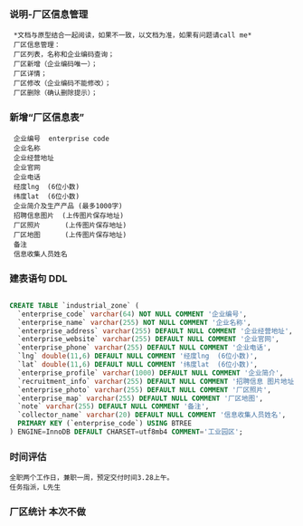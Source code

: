 ### 说明-厂区信息管理 
     *文档与原型结合一起阅读，如果不一致，以文档为准，如果有问题请call me*
     厂区信息管理：
     厂区列表，名称和企业编码查询；
     厂区新增（企业编码唯一）；
     厂区详情；
     厂区修改（企业编码不能修改）；
     厂区删除（确认删除提示）；
     

###  新增“厂区信息表”
     企业编号  enterprise code
     企业名称  
     企业经营地址 
     企业官网 
     企业电话 
     经度lng  (6位小数)
     纬度lat  (6位小数)
     企业简介及生产产品 (最多1000字)
     招聘信息图片  (上传图片保存地址)
     厂区照片      (上传图片保存地址)
     厂区地图      (上传图片保存地址)
     备注
     信息收集人员姓名
     
### 建表语句 DDL   
```sql

CREATE TABLE `industrial_zone` (
  `enterprise_code` varchar(64) NOT NULL COMMENT '企业编号',
  `enterprise_name` varchar(255) NOT NULL COMMENT '企业名称',
  `enterprise_address` varchar(255) DEFAULT NULL COMMENT '企业经营地址',
  `enterprise_website` varchar(255) DEFAULT NULL COMMENT '企业官网',
  `enterprise_phone` varchar(255) DEFAULT NULL COMMENT '企业电话',
  `lng` double(11,6) DEFAULT NULL COMMENT '经度lng  (6位小数)',
  `lat` double(11,6) DEFAULT NULL COMMENT '纬度lat  (6位小数)',
  `enterprise_profile` varchar(1000) DEFAULT NULL COMMENT '企业简介',
  `recruitment_info` varchar(255) DEFAULT NULL COMMENT '招聘信息 图片地址',
  `enterprise_photo` varchar(255) DEFAULT NULL COMMENT '厂区照片',
  `enterprise_map` varchar(255) DEFAULT NULL COMMENT '厂区地图',
  `note` varchar(255) DEFAULT NULL COMMENT '备注',
  `collector_name` varchar(20) DEFAULT NULL COMMENT '信息收集人员姓名',
  PRIMARY KEY (`enterprise_code`) USING BTREE
) ENGINE=InnoDB DEFAULT CHARSET=utf8mb4 COMMENT='工业园区';

```   
     

### 时间评估 
    全职两个工作日，兼职一周，预定交付时间3.28上午。
    任务指派，L先生
    
### 厂区统计 本次不做 

### 

